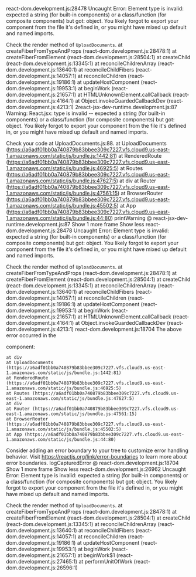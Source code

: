react-dom.development.js:28478 Uncaught Error: Element type is invalid: expected a string (for built-in components) or a class/function (for composite components) but got: object. You likely forgot to export your component from the file it's defined in, or you might have mixed up default and named imports.

Check the render method of `UploadDocuments`.
    at createFiberFromTypeAndProps (react-dom.development.js:28478:1)
    at createFiberFromElement (react-dom.development.js:28504:1)
    at createChild (react-dom.development.js:13345:1)
    at reconcileChildrenArray (react-dom.development.js:13640:1)
    at reconcileChildFibers (react-dom.development.js:14057:1)
    at reconcileChildren (react-dom.development.js:19186:1)
    at updateHostComponent (react-dom.development.js:19953:1)
    at beginWork (react-dom.development.js:21657:1)
    at HTMLUnknownElement.callCallback (react-dom.development.js:4164:1)
    at Object.invokeGuardedCallbackDev (react-dom.development.js:4213:1)
2react-jsx-dev-runtime.development.js:87 Warning: React.jsx: type is invalid -- expected a string (for built-in components) or a class/function (for composite components) but got: object. You likely forgot to export your component from the file it's defined in, or you might have mixed up default and named imports.

Check your code at UploadDocuments.js:88.
    at UploadDocuments (https://a6adf01bb0a740879b83bbee309c7227.vfs.cloud9.us-east-1.amazonaws.com/static/js/bundle.js:1442:81)
    at RenderedRoute (https://a6adf01bb0a740879b83bbee309c7227.vfs.cloud9.us-east-1.amazonaws.com/static/js/bundle.js:46925:5)
    at Routes (https://a6adf01bb0a740879b83bbee309c7227.vfs.cloud9.us-east-1.amazonaws.com/static/js/bundle.js:47627:5)
    at div
    at Router (https://a6adf01bb0a740879b83bbee309c7227.vfs.cloud9.us-east-1.amazonaws.com/static/js/bundle.js:47561:15)
    at BrowserRouter (https://a6adf01bb0a740879b83bbee309c7227.vfs.cloud9.us-east-1.amazonaws.com/static/js/bundle.js:45502:5)
    at App (https://a6adf01bb0a740879b83bbee309c7227.vfs.cloud9.us-east-1.amazonaws.com/static/js/bundle.js:44:80)
printWarning @ react-jsx-dev-runtime.development.js:87
Show 1 more frame
Show less
react-dom.development.js:28478 Uncaught Error: Element type is invalid: expected a string (for built-in components) or a class/function (for composite components) but got: object. You likely forgot to export your component from the file it's defined in, or you might have mixed up default and named imports.

Check the render method of `UploadDocuments`.
    at createFiberFromTypeAndProps (react-dom.development.js:28478:1)
    at createFiberFromElement (react-dom.development.js:28504:1)
    at createChild (react-dom.development.js:13345:1)
    at reconcileChildrenArray (react-dom.development.js:13640:1)
    at reconcileChildFibers (react-dom.development.js:14057:1)
    at reconcileChildren (react-dom.development.js:19186:1)
    at updateHostComponent (react-dom.development.js:19953:1)
    at beginWork (react-dom.development.js:21657:1)
    at HTMLUnknownElement.callCallback (react-dom.development.js:4164:1)
    at Object.invokeGuardedCallbackDev (react-dom.development.js:4213:1)
react-dom.development.js:18704 The above error occurred in the <div> component:

    at div
    at UploadDocuments (https://a6adf01bb0a740879b83bbee309c7227.vfs.cloud9.us-east-1.amazonaws.com/static/js/bundle.js:1442:81)
    at RenderedRoute (https://a6adf01bb0a740879b83bbee309c7227.vfs.cloud9.us-east-1.amazonaws.com/static/js/bundle.js:46925:5)
    at Routes (https://a6adf01bb0a740879b83bbee309c7227.vfs.cloud9.us-east-1.amazonaws.com/static/js/bundle.js:47627:5)
    at div
    at Router (https://a6adf01bb0a740879b83bbee309c7227.vfs.cloud9.us-east-1.amazonaws.com/static/js/bundle.js:47561:15)
    at BrowserRouter (https://a6adf01bb0a740879b83bbee309c7227.vfs.cloud9.us-east-1.amazonaws.com/static/js/bundle.js:45502:5)
    at App (https://a6adf01bb0a740879b83bbee309c7227.vfs.cloud9.us-east-1.amazonaws.com/static/js/bundle.js:44:80)

Consider adding an error boundary to your tree to customize error handling behavior.
Visit https://reactjs.org/link/error-boundaries to learn more about error boundaries.
logCapturedError @ react-dom.development.js:18704
Show 1 more frame
Show less
react-dom.development.js:26962 Uncaught Error: Element type is invalid: expected a string (for built-in components) or a class/function (for composite components) but got: object. You likely forgot to export your component from the file it's defined in, or you might have mixed up default and named imports.

Check the render method of `UploadDocuments`.
    at createFiberFromTypeAndProps (react-dom.development.js:28478:1)
    at createFiberFromElement (react-dom.development.js:28504:1)
    at createChild (react-dom.development.js:13345:1)
    at reconcileChildrenArray (react-dom.development.js:13640:1)
    at reconcileChildFibers (react-dom.development.js:14057:1)
    at reconcileChildren (react-dom.development.js:19186:1)
    at updateHostComponent (react-dom.development.js:19953:1)
    at beginWork (react-dom.development.js:21657:1)
    at beginWork$1 (react-dom.development.js:27465:1)
    at performUnitOfWork (react-dom.development.js:26596:1)
